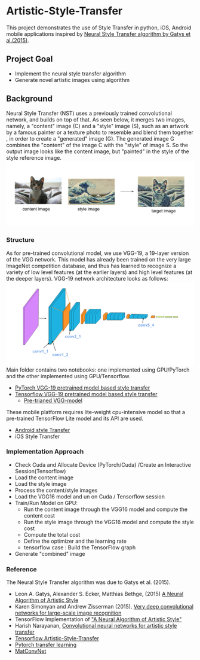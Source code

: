 # Artistic-Style-Transfer
This project demonstrates the use of Style Transfer in python, iOS, Android mobile applications inspired by [Neural Style Transfer algorithm by Gatys et al.(2015)](https://arxiv.org/abs/1508.06576).

## Project Goal 
- Implement the neural style transfer algorithm
- Generate novel artistic images using algorithm

## Background
Neural Style Transfer (NST) uses a previously trained convolutional network, and builds on top of that. As seen below, it merges two images, namely, a "content" image (C) and a "style" image (S), such as an artwork by a famous painter or a texture photo to resemble and blend them together , in order to create a "generated" image (G). The generated image G combines the "content" of the image C with the "style" of image S. So the output image looks like the content image, but "painted" in the style of the style reference image.
![example](style_tx_cat.png)

### Structure 
As for pre-trained convolutional model, we use VGG-19, a 19-layer version of the VGG network. This model has already been trained on the very large ImageNet competition database, and thus has learned to recognize a variety of low level features (at the earlier layers) and high level features (at the deeper layers).
VGG-19 network architecture looks as follows: 
![VGG-19](vgg19_convlayers.png)
Main folder contains two notebooks: one implemented using GPU/PyTorch and the other implemented using GPU/Tensorflow. 
* [PyTorch VGG-19 pretrained model based style transfer](Style_Transfer_PyTorch.ipynb)
* [Tensorflow VGG-19 pretrained model based style transfer](Art%2BGeneration%2Bwith%2BNeural%2BStyle%2BTransfer%2B-%2Bv2.ipynb)
    * [Pre-trianed VGG-model](https://www.vlfeat.org/matconvnet/models/imagenet-vgg-verydeep-19.mat)
<!-- TODO --> 
These mobile platform requires lite-weight cpu-intensive model so that a pre-trained TensorFlow Lite model and its API are used. 
* [Android style Transfer](/android/README.md)
* iOS Style Transfer

### Implementation Approach
- Check Cuda and Allocate Device (PyTorch/Cuda) /Create an Interactive Session(Tensorflow) 
- Load the content image
- Load the style image
- Process the content/style images 
- Load the VGG16 model and un on Cuda / Tensorflow session
- Train/Run Model on GPU:
  - Run the content image through the VGG16 model and compute the content cost
  - Run the style image through the VGG16 model and compute the style cost
  - Compute the total cost
  - Define the optimizer and the learning rate
  - tensorflow case : Build the TensorFlow graph
- Generate "combined" image

### Reference 
The Neural Style Transfer algorithm was due to Gatys et al. (2015). 
* Leon A. Gatys, Alexander S. Ecker, Matthias Bethge, (2015) [A Neural Algorithm of Artistic Style](https://arxiv.org/abs/1508.06576)
* Karen Simonyan and Andrew Zisserman (2015). [Very deep convolutional networks for large-scale image recognition](https://arxiv.org/pdf/1409.1556.pdf)
* TensorFlow Implementation of ["A Neural Algorithm of Artistic Style"](http://www.chioka.in/tensorflow-implementation-neural-algorithm-of-artistic-style)
* Harish Narayanan, [Convolutional neural networks for artistic style transfer](https://harishnarayanan.org/writing/artistic-style-transfer/)
* [Tensorflow Artistic-Style-Transfer](https://www.tensorflow.org/lite/models/style_transfer/overview)
* [Pytorch transfer learning](https://pytorch.org/tutorials/beginner/transfer_learning_tutorial.html)
* [MatConvNet](http://www.vlfeat.org/matconvnet/pretrained/)
